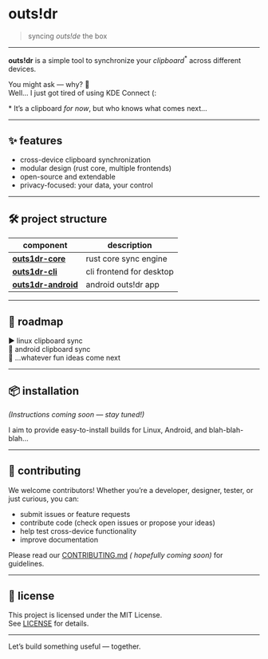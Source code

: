 # outs!dr

> syncing *outs!de* the box

---

**outs!dr** is a simple tool to synchronize your _clipboard_<sup>*</sup> across different devices.

You might ask — why? 🤨  
Well… I just got tired of using KDE Connect (:

\* It’s a clipboard *for now*, but who knows what comes next…

---

## ✨ features

- cross-device clipboard synchronization 
- modular design (rust core, multiple frontends)  
- open-source and extendable  
- privacy-focused: your data, your control

---

## 🛠️ project structure

| component                                                          | description                                  |
|--------------------------------------------------------------------|----------------------------------------------|
| [**outs1dr-core**](https://github.com/outs1dr/outs1dr-core)        | rust core sync engine                        |
| [**outs1dr-cli**](https://github.com/outs1dr/outs1dr-cli)          | cli frontend for desktop                     |
| [**outs1dr-android**](https://github.com/outs1dr/outs1dr-android)  | android outs!dr app                          |

---

## 🚀 roadmap

▶️ linux clipboard sync  
🔲 android clipboard sync  
🔲 ...whatever fun ideas come next  

---

## 📦 installation

_(Instructions coming soon — stay tuned!)_

I aim to provide easy-to-install builds for Linux, Android, and blah-blah-blah...

---

## 🤝 contributing

We welcome contributors! Whether you’re a developer, designer, tester, or just curious, you can:  
- submit issues or feature requests  
- contribute code (check open issues or propose your ideas)  
- help test cross-device functionality  
- improve documentation

Please read our [CONTRIBUTING.md](CONTRIBUTING.md) _( hopefully coming soon)_ for guidelines.

---

## 📄 license

This project is licensed under the MIT License.  
See [LICENSE](LICENSE) for details.

---

Let’s build something useful — together.
